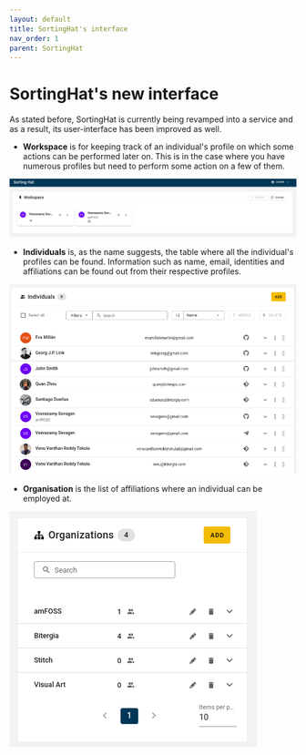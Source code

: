 ```yaml
---
layout: default
title: SortingHat's interface
nav_order: 1
parent: SortingHat
---
```


# SortingHat's new interface

As stated before, SortingHat is currently being revamped into a service and as a
result, its user-interface has been improved as well.

- **Workspace** is for keeping track of an individual's profile on which some
  actions can be performed later on. This is in the case where you have numerous
  profiles but need to perform some action on a few of them.

![sortinghat workspace](./assets/sortinghat_workspace.png)

- **Individuals** is, as the name suggests, the table where all the individual's
  profiles can be found. Information such as name, email, identities and
  affiliations can be found out from their respective profiles.

![sortinghat individuals](./assets/sortinghat_individuals.png)

- **Organisation** is the list of affiliations where an individual can be
  employed at.

![sortinghat orgs](./assets/sortinghat_orgs.png)